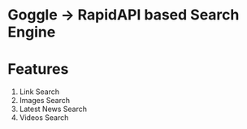 # Goggle -> RapidAPI based Search Engine

# Features
1. Link Search
2. Images Search
3. Latest News Search
4. Videos Search
